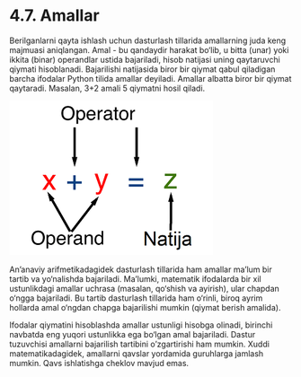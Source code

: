 # 4.7. Amallar

Berilganlarni qayta ishlash uchun dasturlash tillarida amallarning juda keng majmuasi aniqlangan. Amal - bu qandaydir harakat bo‘lib, u bitta (unar) yoki ikkita (binar) operandlar ustida bajariladi, hisob natijasi uning qaytaruvchi qiymati hisoblanadi. Bajarilishi natijasida biror bir qiymat qabul qiladigan barcha ifodalar Python tilida amallar deyiladi. Amallar albatta biror bir qiymat qaytaradi. Masalan, 3+2 amali 5 qiymatni hosil qiladi.

![](../../.gitbook/assets/10)

An’anaviy arifmetikadagidek dasturlash tillarida ham amallar ma’lum bir tartib va yo‘nalishda bajariladi. Ma’lumki, matematik ifodalarda bir xil ustunlikdagi amallar uchrasa (masalan, qo‘shish va ayirish), ular chapdan o‘ngga bajariladi. Bu tartib dasturlash tillarida ham o‘rinli, biroq ayrim hollarda amal o‘ngdan chapga bajarilishi mumkin (qiymat berish amalida).

Ifodalar qiymatini hisoblashda amallar ustunligi hisobga olinadi, birinchi navbatda eng yuqori ustunlikka ega bo‘lgan amal bajariladi. Dastur tuzuvchisi amallarni bajarilish tartibini o’zgartirishi ham mumkin. Xuddi matematikadagidek, amallarni qavslar yordamida guruhlarga jamlash mumkin. Qavs ishlatishga cheklov mavjud emas.
